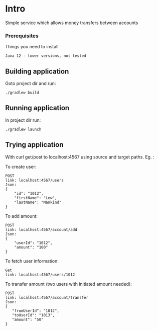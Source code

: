 # Intro  

Simple service which allows money transfers between accounts

### Prerequisites

Things you need to install

```
Java 12 - lower versions, not tested
```

## Building application

Goto project dir and run:
```
./gradlew build
```

## Running application

In project dir run:
```
./gradlew launch
```

## Trying application

With curl get/post to localhost:4567 using source and target paths. Eg. :

To create user:
```
POST
link: localhost:4567/users
Json:
{
    "id": "1012", 
    "firstName": "Lew",
    "lastName": "Mankind"
}
```

To add amount:
```
POST
link: localhost:4567/account/add
Json:
{
    "userId": "1012", 
    "amount": "100"
}
```

To fetch user information:
```
Get
link: localhost:4567/users/1012
```
 
 To transfer amount (two users with initiated amount needed):
 ```
 POST
 link: localhost:4567/account/transfer
 Json:
{
    "fromUserId": "1012", 
    "toUserId": "1013", 
    "amount": "50"
}
 ```
